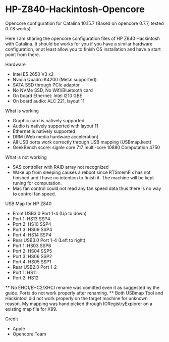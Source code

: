 # HP-Z840-Hackintosh-Opencore
Opencore configuration for Catalina 10.15.7 (Based on opencore 0.7.7, tested 0.7.8 works)

Here I am sharing the opencore configuration files of HP Z840 Hackintosh with Catalina. It should be works for you if you have a similar hardware configuration, or at least allow you to finish OS installation and have a start point from there.

Hardware
* Intel E5 2650 V3 x2
* Nvidia Quadro K4200 (Metal supported)
* SATA SSD through PCIe adaptor
* No NVMe SSD, No Wifi/Bluetooth card
* On board Ethernet: Intel I210 GBE
* On board audio: ALC 221, layout 11

What is working
* Graphic card is natively supported
* Audio is natively supported with layout 11
* Ethernet is natively supported
* DRM (Web media hardware acceleration)
* All USB ports work correctly through USB mapping (USBmap.kext)
* GeekBench score: signle core 717 multi-core 10880 Computation 4750

What is not working
* SAS controller with RAID array not recognized
* Wake up from sleeping causes a reboot since RTSmemFix has not finished and I have no intention to finish it. The machine will be kept runing for computation.
* Mac fan control could not read any fan speed data thus there is no way to control fan speed. 

USB Map for HP Z840
* Front USB3.0 Port 1-4 (Up to down)
*   Port 1: HS13 SSP4
*   Port 2: HS10 SSP4
*   Port 3: HS09 SSP4
*   Port 4: HS14 SSP4
*  Rear USB3.0 Port 1-4 (Left to right)
*   Port 1: HS03 SSP6
*   Port 2: HS04 SSP5
*   Port 3: HS06 SSP2
*   Port 4: HS05 SSP1
*  Rear USB2.0 Port 1-2
*   Port 1: HS11
*   Port 2: HS12

** No EHC1/EHC2/XHCI rename was comitted even it as suggested by the guide. Ports do not work properly after renaming. 
** Both USBmap Tool and Hackintool did not work properly on the target machine for unknown reason. My mapping was hand picked through IORegistryExplorer on a existing map file for X99.

Credit 
* Apple
* Opencore Team
